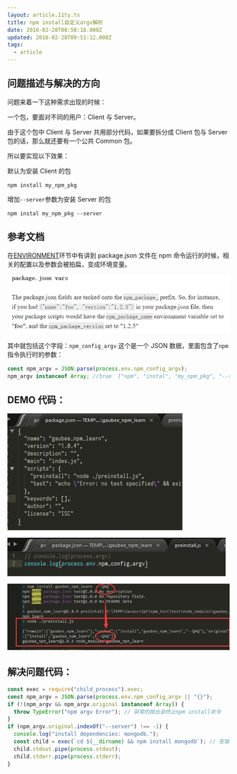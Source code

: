 ```yaml
---
layout: article.11ty.ts
title: npm install自定义argv解析
date: 2016-02-28T08:50:18.000Z
updated: 2016-02-28T09:51:12.000Z
tags:
  - article
---
```


## 问题描述与解决的方向

问题来着一下这种需求出现的时候：

一个包，要面对不同的用户：Client 与 Server。

由于这个包中 Client 与 Server 共用部分代码，如果要拆分成 Client 包与 Server 包的话，那么就还要有一个公共 Common 包。

所以要实现以下效果：

默认为安装 Client 的包

```
npm install my_npm_pkg
```

增加`--server`参数为安装 Server 的包

```
npm instal my_npm_pkg --server
```

## 参考文档

在[ENVIRONMENT](https://docs.npmjs.com/misc/scripts#environment)环节中有讲到 package.json 文件在 npm 命令运行的时候，相关的配置以及参数会被拍扁，变成环境变量。

![image](/img/npm-install-with-argv/package-json-vars.png)

其中就包括这个字段：`npm_config_argv`
这个是一个 JSON 数据，里面包含了`npm`指令执行时的参数：

```js
const npm_argv = JSON.parse(process.env.npm_config_argv);
npm_argv instanceof Array; //true  ["npm", "instal", "my_npm_pkg", "--server"]
```

## DEMO 代码：

![image](/img/npm-install-with-argv/demo-capture-1.png)

![image](/img/npm-install-with-argv/demo-capture-2.png)

![image](/img/npm-install-with-argv/demo-capture-3.png)

## 解决问题代码：

```js
const exec = require("child_process").exec;
const npm_argv = JSON.parse(process.env.npm_config_argv || "{}");
if (!(npm_argv && npm_argv.original instanceof Array)) {
  throw TypeError("npm argv Error"); // 异常的抛出会终止npm install命令
}
if (npm_argv.original.indexOf("--server") !== -1) {
  console.log("install dependencies: mongodb.");
  const child = exec(`cd ${__dirname} && npm install mongodb`); // 安装依赖
  child.stdout.pipe(process.stdout);
  child.stderr.pipe(process.stderr);
}
```
